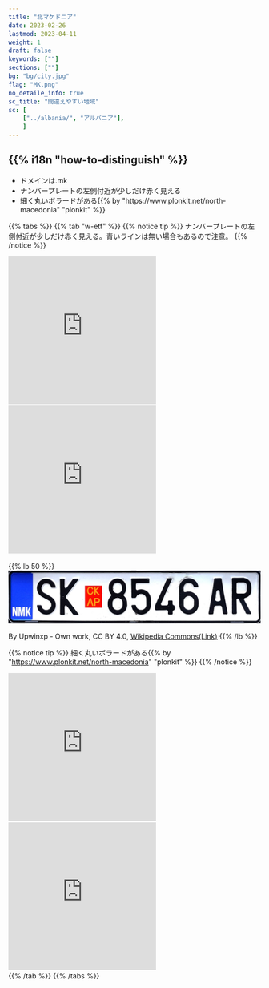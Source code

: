 ```yaml
---
title: "北マケドニア"
date: 2023-02-26
lastmod: 2023-04-11
weight: 1
draft: false
keywords: [""]
sections: [""]
bg: "bg/city.jpg"
flag: "MK.png"
no_detaile_info: true
sc_title: "間違えやすい地域"
sc: [
    ["../albania/", "アルバニア"],
    ]
---
```



<div class="main-desciption country-description">
    <h2 class="section-title">{{% i18n "how-to-distinguish" %}}</h2>
    <ul class="rule-list">
        <li>ドメインは<span class="quiz">.mk</span></li>
        <li>ナンバープレートの左側付近が<span class="quiz">少しだけ赤く</span>見える</li>
        <li><span class="quiz">細く丸い</span>ボラードがある{{% by "https://www.plonkit.net/north-macedonia" "plonkit" %}}</li>
    </ul>
</div>


{{% tabs  %}}
{{% tab "w-etf" %}}
{{% notice tip %}}
ナンバープレートの左側付近が<span class="quiz">少しだけ赤く</span>見える。青いラインは無い場合もあるので注意。
{{% /notice %}}
<div class="googlemap-if">
<iframe src="https://www.google.com/maps/embed?pb=!4v1683488727497!6m8!1m7!1sEdQUhwPvCEpOWtH0MbnoJQ!2m2!1d41.99091810135219!2d21.46499973341666!3f20.31078082139549!4f-30.592458816852307!5f2.9083554603299264" width="295" height="295" style="border:0;" allowfullscreen="" loading="lazy" referrerpolicy="no-referrer-when-downgrade"></iframe>
<iframe src="https://www.google.com/maps/embed?pb=!4v1683488890983!6m8!1m7!1sgKxdD1yXh9tNwo2deS3DqA!2m2!1d41.99081838903857!2d21.46518823099309!3f202.19367154038568!4f-10.387930909500298!5f3.3140154436533846" width="295" height="295" style="border:0;" allowfullscreen="" loading="lazy" referrerpolicy="no-referrer-when-downgrade"></iframe>
</div>

{{% lb 50 %}}
![](2023-05-08-04-43-36.png)

By Upwinxp - Own work, CC BY 4.0, <a href="https://commons.wikimedia.org/w/index.php?curid=77624620">Wikipedia Commons(Link)</a>
{{% /lb %}}


{{% notice tip %}}
<span class="quiz">細く丸い</span>ボラードがある{{% by "https://www.plonkit.net/north-macedonia" "plonkit" %}}
{{% /notice %}}
<div class="googlemap-if">
<iframe src="https://www.google.com/maps/embed?pb=!4v1680354200981!6m8!1m7!1s8JLCET6LHx4XwuR--1pHzQ!2m2!1d41.77445223781045!2d20.86258415029428!3f244.64759863711743!4f-8.894598659661781!5f3.325193203789971" width="295" height="295" style="border:0;" allowfullscreen="" loading="lazy" referrerpolicy="no-referrer-when-downgrade"></iframe>
<iframe src="https://www.google.com/maps/embed?pb=!4v1682068947898!6m8!1m7!1st8LdHiL3DjoD2-uSkeI8HA!2m2!1d42.16780133482399!2d21.82883533155697!3f13.64861098794383!4f-25.260664805890514!5f3.325193203789971" width="295" height="295" style="border:0;" allowfullscreen="" loading="lazy" referrerpolicy="no-referrer-when-downgrade"></iframe>
</div>
{{% /tab %}}
{{% /tabs %}}
